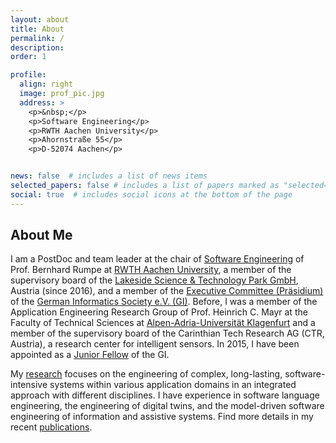 ```yaml
---
layout: about
title: About
permalink: /
description: 
order: 1

profile:
  align: right
  image: prof_pic.jpg
  address: >
    <p>&nbsp;</p>
    <p>Software Engineering</p>
    <p>RWTH Aachen University</p>
    <p>Ahornstraße 55</p>
    <p>D-52074 Aachen</p>


news: false  # includes a list of news items
selected_papers: false # includes a list of papers marked as "selected={true}"
social: true  # includes social icons at the bottom of the page
---
```


## About Me

I am a PostDoc and team leader at the chair of 
[Software Engineering](https://www.se-rwth.de/) of Prof. Bernhard Rumpe at 
[RWTH Aachen University](https://www.rwth-aachen.de/), 
a member of the supervisory board of the 
[Lakeside Science & Technology Park GmbH](https://www.lakeside-scitec.com/), Austria (since 2016),
and a member of the [Executive Committee (Präsidium)](https://gi.de/ueber-uns/leitung/praesidium) 
of the [German Informatics Society e.V. (GI)](https://gi.de). 
Before, I was a member of the Application Engineering Research Group of Prof. Heinrich C. Mayr 
at the Faculty of Technical Sciences at [Alpen-Adria-Universität Klagenfurt](https://www.aau.at/) and 
a member of the supervisory board of the Carinthian Tech Research AG (CTR, Austria), a research center for 
intelligent sensors. 
In 2015, I 
have been appointed as a [Junior Fellow](https://gi.de/ueber-uns/personen/junior-fellows) of the GI. 

My [research](/research/) focuses on the engineering of complex, long-lasting, software-intensive systems within various 
application domains in an integrated approach with different disciplines. 
I have experience in software language engineering, the engineering of digital twins, 
and the model-driven software engineering of information and assistive systems. 
Find more details in my recent [publications](/publications/). 
